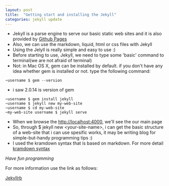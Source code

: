 ```yaml
---
layout: post
title:  "Getting start and installing the Jekyll"
categories: jekyll update
---
```

-	Jekyll is a parse engine to serve our basic static web sites and it is also provided by [Github Pages](https://pages.github.com)
-	Also, we can use the markdown, liquid, html or css files with Jekyll
-	Using the Jelyll is really simple and easy to use :)
-	Before starting to use, Jekyll, we need to type some 'basic' command to terminal(we are not afraid of terminal)
-	Not: in Mac OS X, gem can be installed by default. if you don't have any idea whether gem is installed or not.
type the following command:

```
~username $ gem --version
```

-	i saw 2.0.14 is version of gem

~~~~~~
~username $ gem install jekyll
~username $ jekyll new my-web-site
~username $ cd my-web-site
~my-web-site username $ jekyll serve
~~~~~~

-	When we browse the [http://localhost:4000](http://localhost:4000), we'll see the our main page
-	So, through $ jekyll new \<your-site-name\>, i can get the basic structure of a web-site that i can use spesific works,
it may be writing blog for simple-but-handy programming tips :)
-	I used the kramdown syntax that is based on markdown. For more detail [kramdown syntax](http://kramdown.gettalong.org/syntax.html "kramdown")

*Have fun programming*

For more information use the link as follows:

[Jekyllrb](https://jekyllrb.com "Jekyllrb")